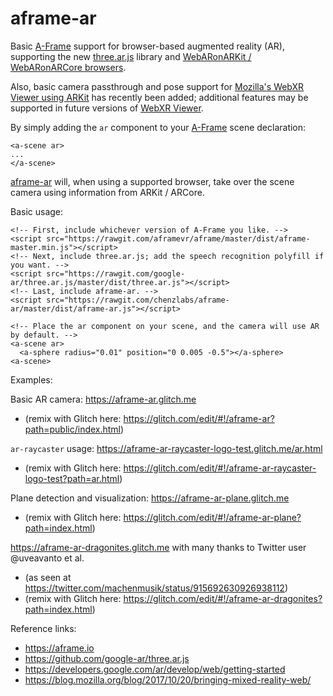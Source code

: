 # aframe-ar
Basic [A-Frame](https://aframe.io) support for browser-based augmented reality (AR), 
supporting the new [three.ar.js](https://github.com/google-ar/three.ar.js) library 
and [WebARonARKit / WebARonARCore browsers](https://developers.google.com/ar/develop/web/getting-started).

Also, basic camera passthrough and pose support for [Mozilla's WebXR Viewer using ARKit](https://blog.mozilla.org/blog/2017/10/20/bringing-mixed-reality-web/) has recently been added; 
additional features may be supported in future versions of [WebXR Viewer](https://itunes.apple.com/us/app/webxr-viewer/id1295998056).

By simply adding the `ar` component to your [A-Frame](https://aframe.io) scene declaration:

```
<a-scene ar>
...
</a-scene>
```

[aframe-ar](https://github.com/chenzlabs/aframe-ar) will, when using a supported browser, take over the scene camera using information from ARKit / ARCore.

Basic usage:
```
<!-- First, include whichever version of A-Frame you like. -->
<script src="https://rawgit.com/aframevr/aframe/master/dist/aframe-master.min.js"></script>
<!-- Next, include three.ar.js; add the speech recognition polyfill if you want. -->
<script src="https://rawgit.com/google-ar/three.ar.js/master/dist/three.ar.js"></script>
<!-- Last, include aframe-ar. -->
<script src="https://rawgit.com/chenzlabs/aframe-ar/master/dist/aframe-ar.js"></script>

<!-- Place the ar component on your scene, and the camera will use AR by default. -->
<a-scene ar>
  <a-sphere radius="0.01" position="0 0.005 -0.5"></a-sphere>
<a-scene>  
```

Examples:

Basic AR camera: https://aframe-ar.glitch.me
- (remix with Glitch here: https://glitch.com/edit/#!/aframe-ar?path=public/index.html)

`ar-raycaster` usage: https://aframe-ar-raycaster-logo-test.glitch.me/ar.html
- (remix with Glitch here: https://glitch.com/edit/#!/aframe-ar-raycaster-logo-test?path=ar.html)

Plane detection and visualization: https://aframe-ar-plane.glitch.me
- (remix with Glitch here: https://glitch.com/edit/#!/aframe-ar-plane?path=index.html)

https://aframe-ar-dragonites.glitch.me with many thanks to Twitter user @uveavanto et al.
- (as seen at https://twitter.com/machenmusik/status/915692630926938112)
- (remix with Glitch here: https://glitch.com/edit/#!/aframe-ar-dragonites?path=index.html)

Reference links:

- https://aframe.io
- https://github.com/google-ar/three.ar.js
- https://developers.google.com/ar/develop/web/getting-started
- https://blog.mozilla.org/blog/2017/10/20/bringing-mixed-reality-web/
